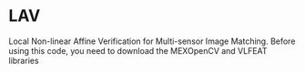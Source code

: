 # LAV
Local Non-linear Affine Verification for Multi-sensor Image Matching.
Before using this code, you need to download the MEXOpenCV and VLFEAT libraries
